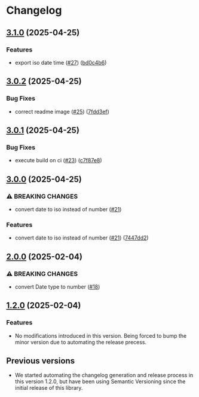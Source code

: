 # Changelog

## [3.1.0](https://github.com/CodelyTV/typescript-primitives-type/compare/v3.0.2...v3.1.0) (2025-04-25)


### Features

* export iso date time ([#27](https://github.com/CodelyTV/typescript-primitives-type/issues/27)) ([bd0c4b6](https://github.com/CodelyTV/typescript-primitives-type/commit/bd0c4b6a54fa64194db753f0c72295eb9d5954a2))

## [3.0.2](https://github.com/CodelyTV/typescript-primitives-type/compare/v3.0.1...v3.0.2) (2025-04-25)


### Bug Fixes

* correct readme image ([#25](https://github.com/CodelyTV/typescript-primitives-type/issues/25)) ([7fdd3ef](https://github.com/CodelyTV/typescript-primitives-type/commit/7fdd3efc821e33764ed6ba143293ffae9fb6e2b3))

## [3.0.1](https://github.com/CodelyTV/typescript-primitives-type/compare/v3.0.0...v3.0.1) (2025-04-25)


### Bug Fixes

* execute build on ci ([#23](https://github.com/CodelyTV/typescript-primitives-type/issues/23)) ([c7f87e8](https://github.com/CodelyTV/typescript-primitives-type/commit/c7f87e89afe7b247e34d66e047c95212edf3bff2))

## [3.0.0](https://github.com/CodelyTV/typescript-primitives-type/compare/v2.0.0...v3.0.0) (2025-04-25)


### ⚠ BREAKING CHANGES

* convert date to iso instead of number ([#21](https://github.com/CodelyTV/typescript-primitives-type/issues/21))

### Features

* convert date to iso instead of number ([#21](https://github.com/CodelyTV/typescript-primitives-type/issues/21)) ([7447dd2](https://github.com/CodelyTV/typescript-primitives-type/commit/7447dd2019621a46b5c9a7735494d714116a2b58))

## [2.0.0](https://github.com/CodelyTV/typescript-primitives-type/compare/v1.2.0...v2.0.0) (2025-02-04)


### ⚠ BREAKING CHANGES

* convert Date type to number ([#18](https://github.com/CodelyTV/typescript-primitives-type/issues/18))

## [1.2.0](https://github.com/CodelyTV/typescript-primitives-type/compare/primitives-type-v1.1.1...primitives-type-v1.2.0) (2025-02-04)

### Features

* No modifications introduced in this version. Being forced to bump the minor version due to automating the release precess.

## Previous versions

* We started automating the changelog generation and release process in this version 1.2.0, but have been using Semantic Versioning since the initial release of this library.
